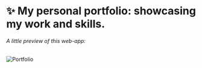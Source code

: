 # ✨ My personal portfolio: showcasing my work and skills.

###### A little preview of this web-app:

![Portfolio](https://github.com/emapeire/portfolio/assets/63935846/10585956-c381-44c7-b161-7d4fee45905d)
